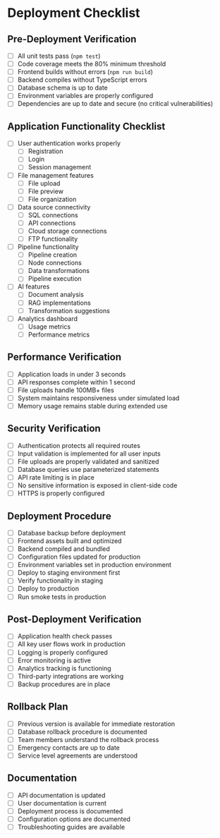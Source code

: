 # Deployment Checklist

## Pre-Deployment Verification
- [ ] All unit tests pass (`npm test`)
- [ ] Code coverage meets the 80% minimum threshold
- [ ] Frontend builds without errors (`npm run build`)
- [ ] Backend compiles without TypeScript errors
- [ ] Database schema is up to date
- [ ] Environment variables are properly configured
- [ ] Dependencies are up to date and secure (no critical vulnerabilities)

## Application Functionality Checklist
- [ ] User authentication works properly
  - [ ] Registration
  - [ ] Login
  - [ ] Session management
- [ ] File management features
  - [ ] File upload
  - [ ] File preview
  - [ ] File organization
- [ ] Data source connectivity
  - [ ] SQL connections
  - [ ] API connections 
  - [ ] Cloud storage connections
  - [ ] FTP functionality
- [ ] Pipeline functionality
  - [ ] Pipeline creation
  - [ ] Node connections
  - [ ] Data transformations
  - [ ] Pipeline execution
- [ ] AI features
  - [ ] Document analysis
  - [ ] RAG implementations
  - [ ] Transformation suggestions
- [ ] Analytics dashboard
  - [ ] Usage metrics
  - [ ] Performance metrics

## Performance Verification
- [ ] Application loads in under 3 seconds
- [ ] API responses complete within 1 second
- [ ] File uploads handle 100MB+ files
- [ ] System maintains responsiveness under simulated load
- [ ] Memory usage remains stable during extended use

## Security Verification
- [ ] Authentication protects all required routes
- [ ] Input validation is implemented for all user inputs
- [ ] File uploads are properly validated and sanitized
- [ ] Database queries use parameterized statements
- [ ] API rate limiting is in place
- [ ] No sensitive information is exposed in client-side code
- [ ] HTTPS is properly configured

## Deployment Procedure
- [ ] Database backup before deployment
- [ ] Frontend assets built and optimized
- [ ] Backend compiled and bundled
- [ ] Configuration files updated for production
- [ ] Environment variables set in production environment
- [ ] Deploy to staging environment first
- [ ] Verify functionality in staging
- [ ] Deploy to production
- [ ] Run smoke tests in production

## Post-Deployment Verification
- [ ] Application health check passes
- [ ] All key user flows work in production
- [ ] Logging is properly configured
- [ ] Error monitoring is active
- [ ] Analytics tracking is functioning
- [ ] Third-party integrations are working
- [ ] Backup procedures are in place

## Rollback Plan
- [ ] Previous version is available for immediate restoration
- [ ] Database rollback procedure is documented
- [ ] Team members understand the rollback process
- [ ] Emergency contacts are up to date
- [ ] Service level agreements are understood

## Documentation
- [ ] API documentation is updated
- [ ] User documentation is current
- [ ] Deployment process is documented
- [ ] Configuration options are documented
- [ ] Troubleshooting guides are available